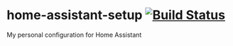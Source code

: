 # home-assistant-setup [![Build Status](https://travis-ci.com/olmedocr/home-assistant-setup.svg?branch=master)](https://travis-ci.com/olmedocr/home-assistant-setup)

My personal configuration for Home Assistant

